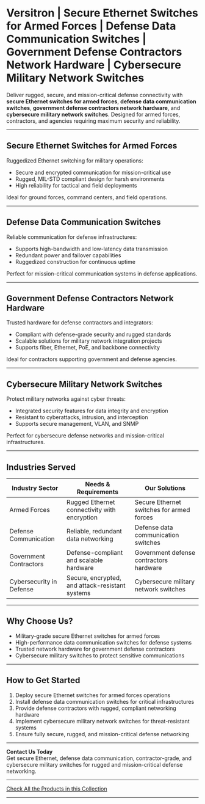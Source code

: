 # Versitron | Secure Ethernet Switches for Armed Forces | Defense Data Communication Switches | Government Defense Contractors Network Hardware | Cybersecure Military Network Switches

Deliver rugged, secure, and mission-critical defense connectivity with **secure Ethernet switches for armed forces**, **defense data communication switches**, **government defense contractors network hardware**, and **cybersecure military network switches**. Designed for armed forces, contractors, and agencies requiring maximum security and reliability.

---

## Secure Ethernet Switches for Armed Forces

Ruggedized Ethernet switching for military operations:

- Secure and encrypted communication for mission-critical use  
- Rugged, MIL-STD compliant design for harsh environments  
- High reliability for tactical and field deployments  

Ideal for ground forces, command centers, and field operations.

---

## Defense Data Communication Switches

Reliable communication for defense infrastructures:

- Supports high-bandwidth and low-latency data transmission  
- Redundant power and failover capabilities  
- Ruggedized construction for continuous uptime  

Perfect for mission-critical communication systems in defense applications.

---

## Government Defense Contractors Network Hardware

Trusted hardware for defense contractors and integrators:

- Compliant with defense-grade security and rugged standards  
- Scalable solutions for military network integration projects  
- Supports fiber, Ethernet, PoE, and backbone connectivity  

Ideal for contractors supporting government and defense agencies.

---

## Cybersecure Military Network Switches

Protect military networks against cyber threats:

- Integrated security features for data integrity and encryption  
- Resistant to cyberattacks, intrusion, and interception  
- Supports secure management, VLAN, and SNMP  

Perfect for cybersecure defense networks and mission-critical infrastructures.

---

## Industries Served

| Industry Sector             | Needs & Requirements                            | Our Solutions                                |
|-----------------------------|-------------------------------------------------|---------------------------------------------|
| Armed Forces                | Rugged Ethernet connectivity with encryption    | Secure Ethernet switches for armed forces    |
| Defense Communication       | Reliable, redundant data networking             | Defense data communication switches          |
| Government Contractors      | Defense-compliant and scalable hardware         | Government defense contractors hardware      |
| Cybersecurity in Defense    | Secure, encrypted, and attack-resistant systems | Cybersecure military network switches        |

---

## Why Choose Us?

- Military-grade secure Ethernet switches for armed forces  
- High-performance data communication switches for defense systems  
- Trusted network hardware for government defense contractors  
- Cybersecure military switches to protect sensitive communications  

---

## How to Get Started

1. Deploy secure Ethernet switches for armed forces operations  
2. Install defense data communication switches for critical infrastructures  
3. Provide defense contractors with rugged, compliant networking hardware  
4. Implement cybersecure military network switches for threat-resistant systems  
5. Ensure fully secure, rugged, and mission-critical defense networking  

---

**Contact Us Today**  
Get secure Ethernet, defense data communication, contractor-grade, and cybersecure military switches for rugged and mission-critical defense networking.

---

[Check All the Products in this Collection](https://www.versitron.com/collections/fiber-optic-network-switches)

---
